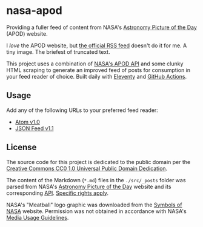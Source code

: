 # nasa-apod

Providing a fuller feed of content from NASA's [Astronomy Picture of the Day](https://apod.nasa.gov/apod/astropix.html) (APOD) website.

I _love_ the APOD website, but [the official RSS feed](https://apod.nasa.gov/apod.rss) doesn't do it for me. A tiny image. The briefest of truncated text.

This project uses a combination of [NASA's APOD API](https://api.nasa.gov) and some clunky HTML scraping to generate an improved feed of posts for consumption in your feed reader of choice. Built daily with [Eleventy](https://www.11ty.dev) and [GitHub Actions](https://docs.github.com/en/actions).

## Usage

Add any of the following URLs to your preferred feed reader:

- [Atom v1.0](https://jgarber623.github.io/nasa-apod/feed.atom)
- [JSON Feed v1.1](https://jgarber623.github.io/nasa-apod/feed.json)

## License

The source code for this project is dedicated to the public domain per the [Creative Commons CC0 1.0 Universal Public Domain Dedication](https://creativecommons.org/publicdomain/zero/1.0/).

The content of the Markdown (`*.md`) files in the `./src/_posts` folder was parsed from NASA's [Astronomy Picture of the Day](https://apod.nasa.gov/apod/astropix.html) website and its corresponding [API](https://api.nasa.gov). [Specific rights apply](https://apod.nasa.gov/apod/lib/about_apod.html#srapply).

NASA's "Meatball" logo graphic was downloaded from the [Symbols of NASA](https://www.nasa.gov/audience/forstudents/5-8/features/symbols-of-nasa.html) website. Permission was not obtained in accordance with NASA's [Media Usage Guidelines](https://www.nasa.gov/multimedia/guidelines/index.html).
